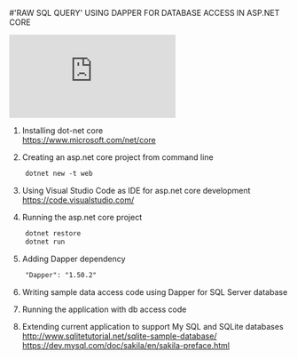 
#'RAW SQL QUERY' USING DAPPER FOR DATABASE ACCESS IN ASP.NET CORE

[![Demo CountPages alpha](http://file-server-045.herokuapp.com/youtubeimg/yt-thumb.php?quality=hq&inpt=yczBaYLWMlc&play&refresh)](https://www.youtube.com/embed/mPOhoUcSubY)

1. Installing dot-net core <br/>
	https://www.microsoft.com/net/core

2. Creating an asp.net core project from command line<br/>
```html	
	dotnet new -t web
```	

3. Using Visual Studio Code as IDE for asp.net core development<br/>
	https://code.visualstudio.com/

4. Running the asp.net core project<br/>
```html	
	dotnet restore
	dotnet run
```	

5. Adding Dapper dependency<br/>
```html	
	"Dapper": "1.50.2"
```	

6. Writing sample data access code using Dapper for SQL Server database

7. Running the application with db access code

8. Extending current application to support My SQL and SQLite databases<br/>
	http://www.sqlitetutorial.net/sqlite-sample-database/<br/>
	https://dev.mysql.com/doc/sakila/en/sakila-preface.html